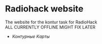 # Radiohack website
The website for the kontur task for RadioHack \
ALL CURRENTLY OFFLINE 
MIGHT FIX LATER
- *Контурные Карты*
